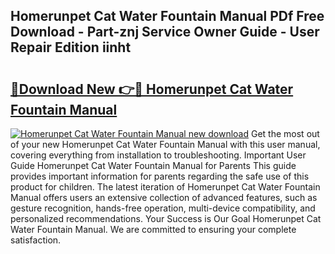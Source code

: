 ## Homerunpet Cat Water Fountain Manual PDf Free Download - Part-znj Service Owner Guide - User Repair Edition iinht

# <h2><a href="http://bc23879.oget.top/?id=Homerunpet+Cat+Water+Fountain+Manual">🔗Download New 👉🔴 Homerunpet Cat Water Fountain Manual</a></h2>

[![Homerunpet Cat Water Fountain Manual new download](https://i.imgur.com/5g1atiW.png)](http://bc23879.oget.top/?id=Homerunpet+Cat+Water+Fountain+Manual)
Get the most out of your new Homerunpet Cat Water Fountain Manual with this user manual, covering everything from installation to troubleshooting. Important User Guide Homerunpet Cat Water Fountain Manual for Parents This guide provides important information for parents regarding the safe use of this product for children. The latest iteration of Homerunpet Cat Water Fountain Manual offers users an extensive collection of advanced features, such as gesture recognition, hands-free operation, multi-device compatibility, and personalized recommendations. Your Success is Our Goal Homerunpet Cat Water Fountain Manual. We are committed to ensuring your complete satisfaction.
